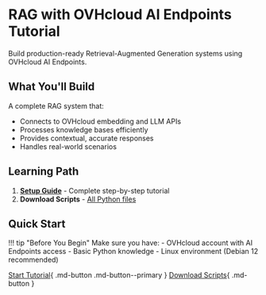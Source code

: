 # RAG with OVHcloud AI Endpoints Tutorial

Build production-ready Retrieval-Augmented Generation systems using OVHcloud AI Endpoints.

## What You'll Build

A complete RAG system that:
- Connects to OVHcloud embedding and LLM APIs
- Processes knowledge bases efficiently
- Provides contextual, accurate responses
- Handles real-world scenarios

## Learning Path

1. [**Setup Guide**](setup-guide.md) - Complete step-by-step tutorial
2. **Download Scripts** - [All Python files](../../../../public-cloud/ai-endpoints/rag-tutorial/scripts/)

## Quick Start

!!! tip "Before You Begin"
    Make sure you have:
    - OVHcloud account with AI Endpoints access
    - Basic Python knowledge
    - Linux environment (Debian 12 recommended)

[Start Tutorial](setup-guide.md){ .md-button .md-button--primary }
[Download Scripts](../../../../public-cloud/ai-endpoints/rag-tutorial/scripts/){ .md-button }
